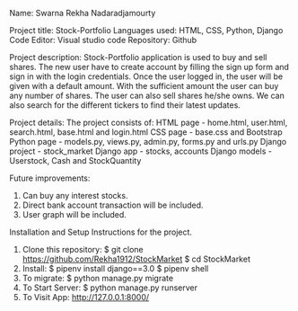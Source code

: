 Name: Swarna Rekha Nadaradjamourty

Project title: Stock-Portfolio
Languages used: HTML, CSS, Python, Django
Code Editor: Visual studio code 
Repository: Github

Project description: Stock-Portfolio application is used to buy and sell shares. The new user have to create account by filling the sign up form and sign in with the login credentials. Once the user logged in, the user will be given with a default amount. With the sufficient amount the user can buy any number of shares. The user can also sell shares he/she owns. We can also search for the different tickers to find their latest updates.

Project details: The project consists of: 
HTML page - home.html, user.html, search.html, base.html and login.html
CSS page - base.css and Bootstrap
Python page - models.py, views.py, admin.py, forms.py and urls.py
Django project - stock_market
Django app - stocks, accounts
Django models - Userstock, Cash and StockQuantity

Future improvements:
1. Can buy any interest stocks.
2. Direct bank account transaction will be included.
3. User graph will be included.

Installation and Setup Instructions for the project.
1. Clone this repository:
    $ git clone https://github.com/Rekha1912/StockMarket
    $ cd StockMarket
2. Install:
    $ pipenv install django==3.0
    $ pipenv shell
3. To migrate:
    $ python manage.py migrate
4. To Start Server:
    $ python manage.py runserver
5. To Visit App:
    http://127.0.0.1:8000/



